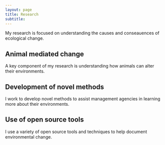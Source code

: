 ```yaml
---
layout: page
title: Research
subtitle: 
---
```


My research is focused on understanding the causes and conseauences of ecological change.

## Animal mediated change
A key component of my research is understanding how animals can alter their environments.

## Development of novel methods
I work to develop novel methods to assist management agencies in learning more about their environments.

## Use of open source tools
I use a variety of open source tools and techniques to help document environmental change.
